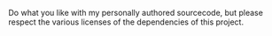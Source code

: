 Do what you like with my personally authored sourcecode, but please respect the various licenses of the dependencies of this project.
